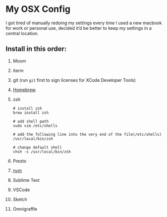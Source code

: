 # My OSX Config

I got tired of manually redoing my settings every time I used a new macbook for work or personal use, decided it’d be better to keep my settings in a central location.

## Install in this order:

1. Moom

2. iterm

3. git (run `git` first to sign licenses for XCode Developer Tools)

4. [Homebrew](http://brew.sh/).

5. zsh

	```
	# install zsh
	brew install zsh

	# add shell path
	sudo vim /etc/shells

	# add the following line into the very end of the file(/etc/shells)
	/usr/local/bin/zsh

	# change default shell
	chsh -s /usr/local/bin/zsh
	```

6. Prezto

7. [nvm](https://github.com/creationix/nvm)

8. Sublime Text

9. VSCode

10. Sketch

11. Omnigraffle
